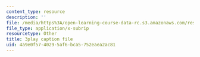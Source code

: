 ```yaml
---
content_type: resource
description: ''
file: /media/https%3A/open-learning-course-data-rc.s3.amazonaws.com/res-env-001-climate-action-hands-on-harnessing-science-with-communities-to-cut-carbon-january-iap-2017/4a9e0f5740295af6bca5752eaea2ac81_wbAC6IQtgAU.vtt
file_type: application/x-subrip
resourcetype: Other
title: 3play caption file
uid: 4a9e0f57-4029-5af6-bca5-752eaea2ac81
---
```

